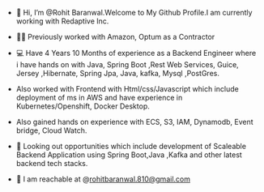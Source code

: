 - 👋 Hi, I’m @Rohit Baranwal.Welcome to My Github Profile.I am currently working with Redaptive Inc.
- 🏢💼 Previously worked with Amazon, Optum as a Contractor 
- 💻 Have 4 Years 10 Months of experience as a Backend Engineer where i have hands on with Java, Spring Boot ,Rest Web Services, Guice, Jersey ,Hibernate, Spring Jpa, Java, kafka, Mysql ,PostGres.                   
- Also worked with Frontend with Html/css/Javascript which include deployment of ms in AWS and have experience in Kubernetes/Openshift, Docker Desktop.
- Also gained hands on experience with ECS, S3, IAM, Dynamodb, Event bridge, Cloud Watch.

   
- 👀 Looking out opportunities which include development of Scaleable Backend Application using Spring Boot,Java ,Kafka and other latest backend tech stacks.
- 📩 I am reachable at @rohitbaranwal.810@gmail.com
<!---
Rohit8101996/Rohit8101996 is a ✨ special ✨ repository because its `README.md` (this file) appears on your GitHub profile.
You can click the Preview link to take a look at your changes.
--->
